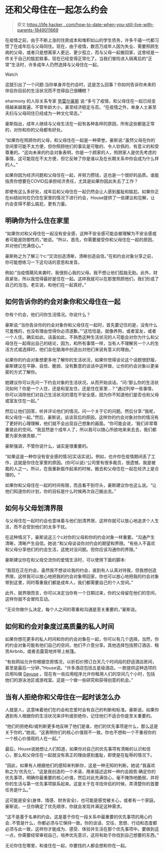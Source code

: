 # 还和父母住在一起怎么约会

> 原文:[https://life hacker . com/how-to-date-when-you-still-live-with-parents-1849011669](https://lifehacker.com/how-to-date-when-you-still-live-with-your-parents-1849011669)

在疫情之前，由于不断上涨的住房成本和堆积如山的学生债务，许多千禧一代都习惯了在成年后与父母同住。现在，由于疫情，数百万成年人因为失业、需要照顾生病的父母，或者只是想离家人更近、更少孤立，而与父母一起搬回家，这曾经是一件关于自己的尴尬轶事，现在已经变得正常化了。当我们冒险进入隔离后的“正常”生活时，许多成年人仍然选择与父母住在一起。

Watch

这就引出了一个问题:当你单身并在约会时，这是怎么回事？你如何告诉你未来的伴侣你目前的生活状况而不觉得自己很糟糕？

eharmony 的人际关系专家 [劳雷尔豪斯](https://twitter.com/datinglaurel) 说:“多亏了疫情，和父母住在一起已经变得越来越普遍，不管年龄大小，甚至经济稳定与否。“在疫情之外，单身人士甚至夫妇与父母同住已经成为一种文化常态。”

豪斯指出，成年人继续与父母生活在一起有各种各样的原因，所有这些都是正常的，对你和你的父母都有好处。

“如果你在照顾你的父母，和父母住在一起是一种荣誉。豪斯说:“虽然父母在你的空间里可能不太方便，但你照顾他们的事实是可敬的、令人钦佩的、有意义的和受尊重的。“这向未来的约会对象表明，你是一个顾家的人，照顾家人是优先考虑的事情，这可能现在不太方便，但它反映了你是谁以及在长期关系中你会成为什么样的人。”

如果你因为经济问题和父母住在一起，并努力攒钱，这也是一个很好的品质。谁能指责你想要在COVID后承担经济责任，尤其是如果你因此失去了工作？

即使有这么多好处，成年后和父母住在一起仍然会让人感到羞耻和尴尬。如果你正在纠结如何在仍住在家里的情况下进行约会，House提供了一些建议和见解，让约会变得不那么尴尬，更有力量。

## 明确你为什么住在家里

“如果你对和父母住在一起没有安全感，这种不安全感可能会被理解为不安全感或者可能是防御性的，”她说。“所以，首先，你需要接受你和父母住在一起的原因，并对他们充满信心。”

豪斯称之为了解三个c:“交流创造清晰，清晰创造自信。”在和约会对象分享之前，你可能想练习一下这句话的意思和发音。

例如:“当疫情飓风来袭时，我很担心我的父母。我不想让他们孤独无助。此外，财政紧张，所以我觉得最好是住在一起。这样我就可以在那里照顾他们，我们形成了自己的泡泡。老实说，和他们在一起真好。”

## **如何告诉你的约会对象你和父母住在一起**

你有个约会，他们问你生活情况。你说什么？

豪斯说:“当你告诉你的约会对象你和父母住在一起时，首先要记住的是，没有什么可羞愧的，也没有理由觉得你必须道歉。”“这恰恰是。就像养狗，或者室友，或者一个人住。确实如此。话虽如此，不熟悉这种生活状况的人可能会对你为什么和父母住在一起得出自己的结论，因为，和所有事情一样，当有人不理解另一个人的生活方式或选择时，他们会在脑海中创造出对他们来说有意义的理由。”

如果你的约会对象想更多地了解你的生活状况，如果你觉得谈论这个话题很舒服，豪斯建议在平静、自信、脆弱、没有歉意的谈话中这样做，让你的约会对象以更亲密的方式了解你。

她建议你可以先问一下约会对象的生活状况，从而开始谈话。“问:‘那么你的生活状况如何？你是一个人住，还是和室友住，还是住在家里…？”通过列举一些事情，你可以消除他们对自己生活状况的潜在不安全感，因为你不知道他们是否也和父母或室友住在一起。”

然后让他们回答，听并评论他们的情况。问一个关于它的问题。然后分享:“我呢，和父母住一起。”然后，豪斯说，谈谈背后的原因，这样你的约会对象对你的情况有了更好的心理理解，他们就不会出现自己想象的画面。“你可能会说，‘我们非常尊重彼此的空间。“我显然是个成年人了，所以我可以随心所欲地来来去去，我们都要为家务做贡献，”"

豪斯强调，不管你说什么，诚实是很重要的。

“如果这是一种你没有安全感的情况[实话实说]。例如，也许你在疫情期间丢了工作，这就是你住在家里的原因。(你可以说):‘公司里有很多裁员，很遗憾，我是被裁的人之一。所以，在我重新振作起来的时候，搬去和父母住在一起在经济上是合理的。"

如果你和父母住在一起的时间有限，而且看不到尽头，豪斯建议你也这么说。“让他们知道你的计划，你的目标是什么时候再次自己搬出去。”

## 如何与父母划清界限

与父母住在一起时约会也意味着与他们划清界限，这样你就可以放心地追求个人生活，而不会受到他们的太多干扰。

在这种情况下，豪斯说这三个c对你的父母和你的约会对象一样重要。“沟通产生清晰，清晰产生自信。她说:“和父母谈谈你对约会的期望和界限。“有些人不喜欢和父母分享他们的约会生活，这绝对没问题。但你应该沟通你的界限。”

豪斯建议你在和父母交流你的爱情生活时，可以使用下面的脚本:

“我现在正在约会，虽然我不想谈论我的约会，直到有人认真对待我，但我想创造界限，这样我可以放心地把我的约会对象带回家，你也可以放心地把我的约会对象带到这里，同时尊重我们都是成年人，我们都需要自己的个人空间。”

此外，就界限而言，你可以决定当你有一个日期过来，你的父母留在他们的空间，这样你就不会冒险互动。

“无论你做什么决定，每个人之间的尊重和沟通是至关重要的，”豪斯说。

## 如何和约会对象度过高质量的私人时间

如果你想花更多的私人时间和你的约会对象在一起，你可以有几个选择。当然，你的约会对象可能有他们自己的空间，他们不介意分享。其他选择包括预订酒店、租赁Airbnb，或者去露营地并带上帐篷。

“有些网站允许你根据空房情况，以折扣价预订白天几个时间段的舒适酒店房间，甚至是最后一分钟，”House说。“许多酒店包括五星级酒店。一款提供这种选项的应用叫做 [Dayuse](https://www.dayuse.com/?gclid=Cj0KCQjw4uaUBhC8ARIsANUuDjU71ugbqZ0POiqNWlKGKj8JFqxf0LGh3WkDyNXxfm2-lXIiqPXfQvwaApX4EALw_wcB) 。现在有一些应用程序允许你租用人们的空间几个小时，包括他们的游泳池区或游戏室。这是一个做一些研究和获得创意的机会。”

## 当有人拒绝你和父母住在一起时该怎么办

人就是人，这意味着他们在约会和恋爱时会有自己的判断和标准。豪斯说，如果你遇到有人根据你的生活状况来评判或拒绝你，记住他们不适合你是至关重要的。

“他们的拒绝和/或判断更多地反映了他们是谁，他们的优先事项是什么，那么这是关于你的，”她说。“这表明你们的核心价值观不一致。你也不想和一个不重视你的一个核心价值观的人在一起。”

最后，House说她想让人们知道，如果你对自己的优先事项有清晰的认识和信心，那么和父母住在一起就没有真正的理由感到羞耻，即使是在耻辱的情况下。

“因此，如果有人根据他们的感知来判断你，这是一种无知的判断。她说:“我喜欢称之为‘优先化’。“这是我创造的一个术语，用来描述这样一种约会趋势:确定你的优先事项，明确你最重要的核心价值，然后对此充满信心，毫不掩饰地脆弱，并将你的生活与第一优先事项联系起来。这是关于在寻找伴侣的时候，弄清楚你的首要任务是什么。”

这可能是安全(身体、情感、财务安全)，也可能是感觉被关心，或者有一个家庭。豪斯说，一旦你确定了优先顺序，你就会发现并满足这种需求。

“这不是基于名单的约会。这是基于你在一段关系中最重要的优先事项的用心约会..不管是什么，你都必须与它保持一致。你的谈话、交往、思想、行动和态度都必须与此一致，这样你才能成为、感受、体验并生活在那个优先事项中。要做到这一点，你需要经常审视自己，培养优先意识，这将有助于你找到自己想要的东西。”

无论你住在哪里，和谁住在一起，你要找的人都会想和你在一起。